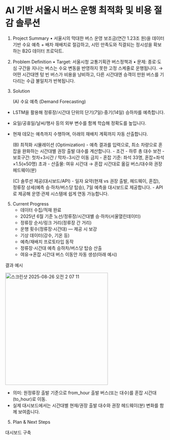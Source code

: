 # AI 기반 서울시 버스 운행 최적화 및 비용 절감 솔루션

1) Project Summary
	•	서울시의 막대한 버스 운영 보조금(연간 1.23조 원)을 데이터 기반 수요 예측 + 배차 재배치로 절감하고, 시민 만족도와 직결되는 정시성을 확보하는 B2G 데이터 프로덕트.

2) Problem Definition
	•	Target: 서울시청 교통기획관 버스정책과
	•	문제: 종로·도심 구간을 지나는 버스는 수요 변동을 반영하지 못한 고정 스케줄로 운행됩니다.
→ 어떤 시간대엔 텅 빈 버스가 비용을 낭비하고, 다른 시간대엔 승객이 만원 버스를 기다리는 수급 불일치가 반복됩니다.

3) Solution

	(A) 수요 예측 (Demand Forecasting)

- LSTM을 활용해 정류장/시간대 단위의 단기(7일)·중기(14일) 승하차를 예측합니다.
   
- 요일/공휴일/날씨/행사 등의 외부 변수를 함께 학습해 정확도를 높입니다.
   
- 현재 데모는 예측까지 수행하며, 아래의 재배치 계획까지 자동 산출합니다.
	
	(B) 최적화 시뮬레이션 (Optimization)
		- 예측 결과를 입력으로, 최소 차량으로 혼잡을 완화하는 시간대별 권장 출발 대수를 계산합니다.
   		- 조건
   		- 하루 총 대수 보전
   		- 보호구간: 첫차+3시간 / 막차−3시간 이동 금지
   		- 혼잡 기준: 좌석 33명, 혼잡=좌석×1.5(≈50명) 초과
   		- 산출물: 여유 시간대 → 혼잡 시간대로 옮길 버스/대수와 권장 헤드웨이(분)
	
	(C) 솔루션 제공(대시보드/API)
   		- 일자 요약(현재 vs 권장 출발, 헤드웨이, 혼잡), 정류장 상세(예측 승·하차/버스당 탑승), 7일 예측을 대시보드로 제공합니다.
   		- API로 제공해 운영·관제 시스템에 쉽게 연동 가능합니다.


5) Current Progress
	- 데이터 수집/적재 완료
	- 2025년 6월 기준 노선/정류장/시간대별 승·하차(서울열린데이터)
	- 정류장 순서/링크 거리(정류장 간 거리)
	- 운행 횟수(정류장·시간대) — 제공 시 보강
	- 기상 데이터(강수, 기온 등)
	- 예측/재배치 프로토타입 동작
	- 정류장·시간대 예측 승하차/버스당 탑승 산출
	- 여유→혼잡 시간대 버스 이동안 자동 생성(아래 예시)

결과 예시


<img width="323" height="353" alt="스크린샷 2025-08-26 오전 2 07 11" src="https://github.com/user-attachments/assets/de5d8c4a-4d8c-4c0d-9844-d288c9e49628" />

- 의미: 원정류장 출발 기준으로 from_hour 출발 버스(또는 대수)를 혼잡 시간대(to_hour)로 이동.
- 실제 대시보드에서는 시간대별 현재/권장 출발 대수와 권장 헤드웨이(분) 변화를 함께 보여줍니다.


5) Plan & Next Steps

대시보드 구축
